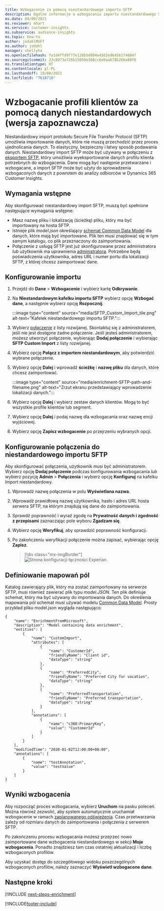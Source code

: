 ```yaml
---
title: Wzbogacenie za pomocą niestandardowego importu SFTP
description: Ogólne informacje o wzbogacaniu importu niestandardowego SFTP.
ms.date: 04/09/2021
ms.reviewer: mhart
ms.service: customer-insights
ms.subservice: audience-insights
ms.topic: how-to
author: jodahlMSFT
ms.author: jodahl
manager: shellyha
ms.openlocfilehash: fa1d4ffd9f77e128b5d804e4562e964561f4684f
ms.sourcegitcommit: 23c8973a726b15050e368cc6e0aab78b266a89f6
ms.translationtype: HT
ms.contentlocale: pl-PL
ms.lasthandoff: 10/08/2021
ms.locfileid: "7618718"
---
```

# <a name="enrich-customer-profiles-with-custom-data-preview"></a>Wzbogacanie profili klientów za pomocą danych niestandardowych (wersja zapoznawcza)

Niestandardowy import protokołu Secure File Transfer Protocol (SFTP) umożliwia importowanie danych, które nie muszą przechodzić przez proces ujednolicania danych. To elastyczny, bezpieczny i łatwy sposób podawania danych. Niestandardowy import SFTP może być używany w połączeniu z [eksportem SFTP](export-sftp.md), który umożliwia wyeksportowanie danych profilu klienta potrzebnych do wzbogacenia. Dane mogą być następnie przetwarzane i wzbogacane, a import SFTP może być użyty do sprowadzenia wzbogaconych danych z powrotem do analizy odbiorców w Dynamics 365 Customer Insights.

## <a name="prerequisites"></a>Wymagania wstępne

Aby skonfigurować niestandardowy import SFTP, muszą być spełnione następujące wymagania wstępne:

- Masz nazwę pliku i lokalizację (ścieżkę) pliku, który ma być importowany na hosta SFTP.
- Istnieje plik *model.json* określający [schemat Common Data Model](/common-data-model/) dla danych, które mają być importowane. Plik ten musi znajdować się w tym samym katalogu, co plik przeznaczony do zaimportowania.
- Połączenie z usługą SFTP jest już skonfigurowane przez administratora *lub* użytkownik ma uprawnienia [administratora](permissions.md#administrator). Potrzebne będą poświadczenia użytkownika, adres URL i numer portu dla lokalizacji SFTP, z której chcesz zaimportować dane.


## <a name="configure-the-import"></a>Konfigurowanie importu

1. Przejdź do **Dane** > **Wzbogacenie** i wybierz kartę **Odkrywanie**.

1. Na **Niestandardowym kafelku importu SFTP** wybierz opcję **Wzbogać dane**, a następnie wybierz opcję **Rozpocznij**.

   :::image type="content" source="media/SFTP_Custom_Import_tile.png" alt-text="Kafelek niestandardowego importu SFTP.":::

1. Wybierz [połączenie](connections.md) z listy rozwijanej. Skontaktuj się z administratorem, jeśli nie jest dostępne żadne połączenie. Jeśli jesteś administratorem, możesz utworzyć połączenie, wybierając **Dodaj połączenie** i wybierając **SFTP Custom Import** z listy rozwijanej.

1. Wybierz opcję **Połącz z importem niestandardowym**, aby potwierdzić wybrane połączenie.

1.  Wybierz opcję **Dalej** i wprowadź **ścieżkę** i **nazwę pliku** dla danych, które chcesz zaimportować.

    :::image type="content" source="media/enrichment-SFTP-path-and-filename.png" alt-text="Zrzut ekranu przedstawiający wprowadzenie lokalizacji danych.":::

1. Wybierz opcję **Dalej** i wybierz zestaw danych klientów. Mogą to być wszystkie profile klientów lub segment.

1. Wybierz opcję **Dalej** i podaj nazwę dla wzbogacania oraz nazwę encji wyjściowej. 

1. Wybierz opcję **Zapisz wzbogacenie** po przejrzeniu wybranych opcji.

## <a name="configure-the-connection-for-sftp-custom-import"></a>Konfigurowanie połączenia do niestandardowego importu SFTP 

Aby skonfigurować połączenia, użytkownik musi być administratorem. Wybierz opcję **Dodaj połączenie** podczas konfigurowania wzbogacania *lub* wybierz pozycję **Admin** > **Połączenia** i wybierz opcję **Konfiguruj** na kafelku Import niestandardowy.

1. Wprowadź nazwę połączenia w polu **Wyświetlana nazwa**.

1. Wprowadź prawidłową nazwę użytkownika, hasło i adres URL hosta serwera SFTP, na którym znajdują się dane do zaimportowania.

1. Sprawdź poprawność i wyraź zgodę na **Prywatność danych i zgodność z przepisami** zaznaczając pole wyboru **Zgadzam się**.

1. Wybierz opcję **Weryfikuj**, aby sprawdzić poprawność konfiguracji.

1. Po zakończeniu weryfikacji połączenie można zapisać, wybierając opcję **Zapisz**.

   > [!div class="mx-imgBorder"]
   > ![Strona konfiguracji łączności Experian.](media/enrichment-SFTP-connection.png "Strona konfiguracji łączności Experian")


## <a name="defining-field-mappings"></a>Definiowanie mapowań pól 

Katalog zawierający plik, który ma zostać zaimportowany na serwerze SFTP, musi również zawierać plik typu *model.JSON*. Ten plik definiuje schemat, który ma być używany do importowania danych. Do określenia mapowania pól schemat musi używać modelu [Common Data Model](/common-data-model/). Prosty przykład pliku model.json wygląda następująco:

```
{
    "name": "EnrichmentFromMicrosoft",
    "description": "Model containing data enrichment",
    "entities": [
        {
            "name": "CustomImport",
            "attributes": [
                {
                    "name": "CustomerId",
                    "friendlyName": "Client id",
                    "dataType": "string"
                },
                {
                    "name": "PreferredCity",
                    "friendlyName": "Preferred City for vacation",
                    "dataType": "string"
                },
                {
                    "name": "PreferredTransportation",
                    "friendlyName": "Preferred transportation",
                    "dataType": "string"
                }
            ],
            "annotations": [
                {
                    "name": "c360:PrimaryKey",
                    "value": "CustomerId"
                }
            ]
        }
    ],
    "modifiedTime": "2020-01-02T12:00:00+08:00",
    "annotations": [
        {
            "name": "testAnnotation",
            "value": "testValue"
        }
    ]
}
```

## <a name="enrichment-results"></a>Wyniki wzbogacenia

Aby rozpocząć proces wzbogacania, wybierz **Uruchom** na pasku poleceń. Można również zezwolić, aby system automatycznie uruchamiał wzbogacenie w ramach [zaplanowanego odświeżenia](system.md#schedule-tab). Czas przetwarzania zależy od rozmiaru danych do zaimportowania i połączenia z serwerem SFTP.

Po zakończeniu procesu wzbogacania możesz przejrzeć nowo zaimportowane dane wzbogacenia niestandardowego w sekcji **Moje wzbogacenia**. Ponadto znajdziesz tam czas ostatniej aktualizacji i liczbę wzbogaconych profilów.

Aby uzyskać dostęp do szczegółowego widoku poszczególnych wzbogaconych profilów, należy zaznaczyć **Wyświetl wzbogacone dane**.

## <a name="next-steps"></a>Następne kroki

[!INCLUDE [next-steps-enrichment](../includes/next-steps-enrichment.md)]

[!INCLUDE[footer-include](../includes/footer-banner.md)]
